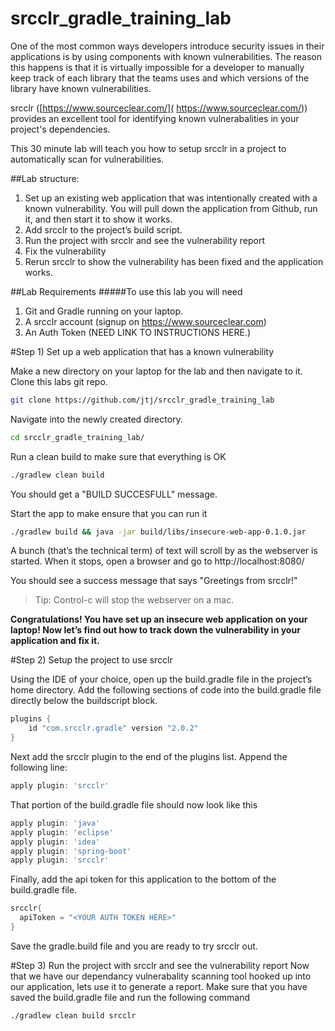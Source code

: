 # srcclr_gradle_training_lab

One of the most common ways developers introduce security issues in their applications is by using components with known vulnerabilities.  The reason this happens is that it is virtually impossible for a developer to manually keep track of each library that the teams uses and which versions of the library have known vulnerabilities.  

srcclr ([https://www.sourceclear.com/]( https://www.sourceclear.com/)) provides an excellent tool for identifying known vulnerabalities in your project's dependencies. 

This 30 minute lab will teach you how to setup srcclr in a project to automatically scan for vulnerabilities.

##Lab structure:
1. Set up an existing web application that was intentionally created with a known vulnerability.  You will pull down the application from Github, run it, and then start it to show it works.   
2. Add srcclr to the project’s build script.
3. Run the project with srcclr and see the vulnerability report
4. Fix the vulnerability 
5. Rerun srcclr to show the vulnerability has been fixed and the application works.

##Lab Requirements
#####To use this lab you will need
1. Git and Gradle running on your laptop. 
2. A srcclr account (signup on https://www.sourceclear.com)
3. An Auth Token (NEED LINK TO INSTRUCTIONS HERE.)


#Step 1) Set up a web application that has a known vulnerability

Make a new directory on your laptop for the lab and then navigate to it.
Clone this labs git repo.
```bash
git clone https://github.com/jtj/srcclr_gradle_training_lab
```
Navigate into the newly created directory.
```bash
cd srcclr_gradle_training_lab/
```

Run a clean build to make sure that everything is OK
```bash
./gradlew clean build
```

You should get a "BUILD SUCCESFULL" message.

Start the app to make ensure that you can run it
```bash
./gradlew build && java -jar build/libs/insecure-web-app-0.1.0.jar
```

A bunch (that’s the technical term) of text will scroll by as the webserver is started. When it stops, open a browser and go to http://localhost:8080/

You should see a success message that says "Greetings from srcclr!"

> Tip: Control-c will stop the webserver on a mac.

**Congratulations! You have set up an insecure web application on your laptop! Now let’s find out how to track down the vulnerability in your application and fix it.**

#Step 2) Setup the project to use srcclr

Using the IDE of your choice, open up the build.gradle file in the project’s home directory.
Add the following sections of code into the build.gradle file directly below the buildscript block.
```gradle
plugins {
    id "com.srcclr.gradle" version "2.0.2"
}
```

Next add the srcclr plugin to the end of the plugins list. Append the following line:
```gradle 
apply plugin: 'srcclr'
```

That portion of the build.gradle file should now look like this
```gradle
apply plugin: 'java'
apply plugin: 'eclipse'
apply plugin: 'idea'
apply plugin: 'spring-boot'
apply plugin: 'srcclr'
```

Finally, add the api token for this application to the bottom of the build.gradle file.
```gradle
srcclr{
  apiToken = "<YOUR AUTH TOKEN HERE>"
}
```

Save the gradle.build file and you are ready to try srcclr out.


#Step 3) Run the project with srcclr and see the vulnerability report
Now that we have our dependancy vulnerabality scanning tool hooked up into our application, lets use it to generate a report. 
Make sure that you have saved the build.gradle file and run the following command
```bash
./gradlew clean build srcclr
```
